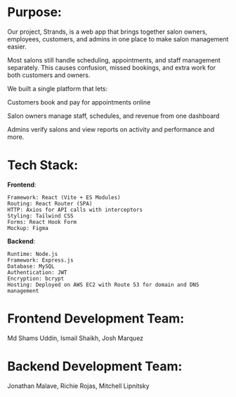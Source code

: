 # Purpose:
Our project, Strands, is a web app that brings together salon owners, employees, customers, and admins in one place to make salon management easier.

Most salons still handle scheduling, appointments, and staff management separately. 
This causes confusion, missed bookings, and extra work for both customers and owners.

We built a single platform that lets:

Customers book and pay for appointments online

Salon owners manage staff, schedules, and revenue from one dashboard

Admins verify salons and view reports on activity and performance and more.

# Tech Stack:

**Frontend**:
```
Framework: React (Vite + ES Modules)
Routing: React Router (SPA)
HTTP: Axios for API calls with interceptors
Styling: Tailwind CSS
Forms: React Hook Form
Mockup: Figma
```

**Backend**:
```
Runtime: Node.js
Framework: Express.js
Database: MySQL
Authentication: JWT 
Encryption: bcrypt
Hosting: Deployed on AWS EC2 with Route 53 for domain and DNS management

```
# Frontend Development Team:

Md Shams Uddin,
Ismail Shaikh,
Josh Marquez

# Backend Development Team:

Jonathan Malave,
Richie Rojas,
Mitchell Lipnitsky